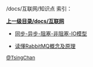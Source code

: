 /docs/互联网/知识点 索引：


**[上一级目录/docs/互联网](/docs/互联网/index.md)**

- [同步-异步-阻塞-非阻塞-IO模型](/docs/互联网/知识点/同步-异步-阻塞-非阻塞-IO模型.md)

- [读懂RabbitMQ概念及原理](/docs/互联网/知识点/读懂RabbitMQ概念及原理.md)


<font size=2 color='grey'> [@TsingChan](https://github.com/tsingchan) </font>
